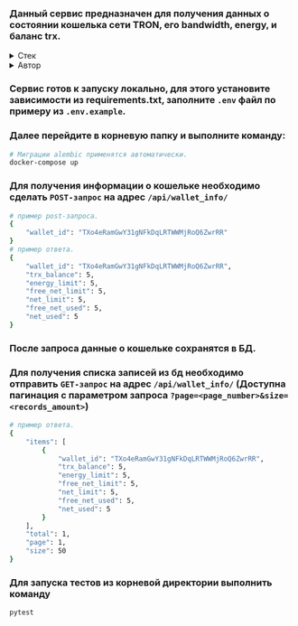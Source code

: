 ### Данный сервис предназначен для получения данных о состоянии кошелька сети TRON, его bandwidth, energy, и баланс trx.

<details>
<summary>Стек</summary>

![Python](https://img.shields.io/badge/python-3670A0?style=for-the-badge&logo=python&logoColor=ffdd54)
![FastAPI](https://img.shields.io/badge/FastAPI-005571?style=for-the-badge&logo=fastapi)
![Docker](https://img.shields.io/badge/docker-%230db7ed.svg?style=for-the-badge&logo=docker&logoColor=white)
![Postgres](https://img.shields.io/badge/postgres-%23316192.svg?style=for-the-badge&logo=postgresql&logoColor=white)
![Pytest](https://img.shields.io/badge/pytest-%23ffffff.svg?style=for-the-badge&logo=pytest&logoColor=2f9fe3)
</details>
<details>
<summary>Автор</summary>

[avdeevdmitrykrsk](https://github.com/avdeevdmitrykrsk)
</details>

### Сервис готов к запуску локально, для этого установите зависимости из requirements.txt, заполните `.env` файл по примеру из `.env.example`.
### Далее перейдите в корневую папку и выполните команду:
```sh
# Миграции alembic применятся автоматически.
docker-compose up
```

### Для получения информации о кошельке необходимо сделать `POST-запрос` на адрес `/api/wallet_info/`
```sh
# пример post-запроса.
{
    "wallet_id": "TXo4eRamGwY31gNFkDqLRTWWMjRoQ6ZwrRR"
}
# пример ответа.
{
    "wallet_id": "TXo4eRamGwY31gNFkDqLRTWWMjRoQ6ZwrRR",
    "trx_balance": 5,
    "energy_limit": 5,
    "free_net_limit": 5,
    "net_limit": 5,
    "free_net_used": 5,
    "net_used": 5
}
```

### После запроса данные о кошельке сохранятся в БД.

### Для получения списка записей из бд необходимо отправить `GET-запрос` на адрес `/api/wallet_info/` (Доступна пагинация с параметром запроса `?page=<page_number>&size=<records_amount>`)
```sh
# пример ответа.
{
    "items": [
        {
            "wallet_id": "TXo4eRamGwY31gNFkDqLRTWWMjRoQ6ZwrRR",
            "trx_balance": 5,
            "energy_limit": 5,
            "free_net_limit": 5,
            "net_limit": 5,
            "free_net_used": 5,
            "net_used": 5
        }
    ],
    "total": 1,
    "page": 1,
    "size": 50
}
```

### Для запуска тестов из корневой директории выполнить команду 
```sh
pytest
```
